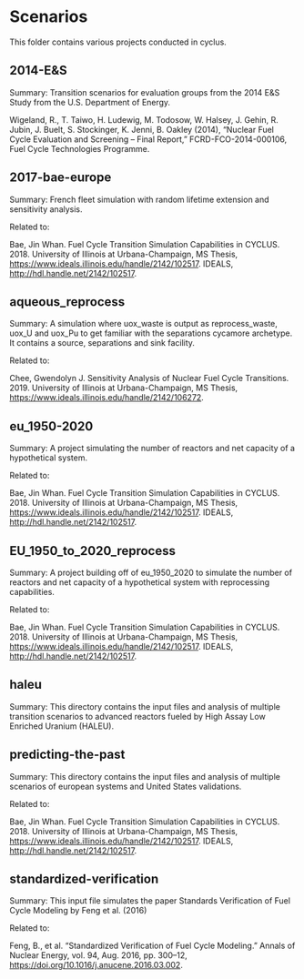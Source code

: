 # Scenarios

This folder contains various projects conducted in cyclus.

## 2014-E&S
Summary: Transition scenarios for evaluation groups from
the 2014 E&S Study from the U.S. Department of Energy.

Wigeland, R., T. Taiwo, H. Ludewig, M. Todosow, W. Halsey, J. Gehin, R. Jubin, J. Buelt,
S. Stockinger, K. Jenni, B. Oakley (2014), “Nuclear Fuel Cycle Evaluation and Screening – Final
Report,” FCRD-FCO-2014-000106, Fuel Cycle Technologies Programme.

## 2017-bae-europe
Summary: French fleet simulation with random lifetime
extension and sensitivity analysis.

Related to:

  Bae, Jin Whan. Fuel Cycle Transition Simulation Capabilities in CYCLUS. 2018. University of Illinois at Urbana-Champaign, MS Thesis, https://www.ideals.illinois.edu/handle/2142/102517. IDEALS, http://hdl.handle.net/2142/102517.



## aqueous_reprocess
Summary: A simulation where uox_waste is output as
reprocess_waste, uox_U and uox_Pu to get familiar
with the separations cycamore archetype. It
contains a source, separations and sink facility.

Related to:

  Chee, Gwendolyn J. Sensitivity Analysis of Nuclear Fuel Cycle Transitions. 2019. University of Illinois at Urbana-Champaign, MS Thesis, https://www.ideals.illinois.edu/handle/2142/106272.



## eu_1950-2020
Summary: A project simulating the number of reactors
and net capacity of a hypothetical system.

Related to:

  Bae, Jin Whan. Fuel Cycle Transition Simulation Capabilities in CYCLUS. 2018. University of Illinois at Urbana-Champaign, MS Thesis, https://www.ideals.illinois.edu/handle/2142/102517. IDEALS, http://hdl.handle.net/2142/102517.



## EU_1950_to_2020_reprocess
Summary: A project building off of eu_1950_2020 to
simulate the number of reactors and net capacity of
a hypothetical system with reprocessing capabilities.

Related to:

  Bae, Jin Whan. Fuel Cycle Transition Simulation Capabilities in CYCLUS. 2018. University of Illinois at Urbana-Champaign, MS Thesis, https://www.ideals.illinois.edu/handle/2142/102517. IDEALS, http://hdl.handle.net/2142/102517.



## haleu
Summary: This directory contains the input files and
analysis of multiple transition scenarios to advanced
reactors fueled by High Assay Low Enriched Uranium
(HALEU).


## predicting-the-past
Summary: This directory contains the input files and
analysis of multiple scenarios of european systems and
United States validations.

Related to:

  Bae, Jin Whan. Fuel Cycle Transition Simulation Capabilities in CYCLUS. 2018. University of Illinois at Urbana-Champaign, MS Thesis, https://www.ideals.illinois.edu/handle/2142/102517. IDEALS, http://hdl.handle.net/2142/102517.



## standardized-verification
Summary: This input file simulates the paper Standards
Verification of Fuel Cycle Modeling by Feng et al. (2016)

Related to:

  Feng, B., et al. “Standardized Verification of Fuel Cycle Modeling.” Annals of Nuclear Energy, vol. 94, Aug. 2016, pp. 300–12, https://doi.org/10.1016/j.anucene.2016.03.002.


